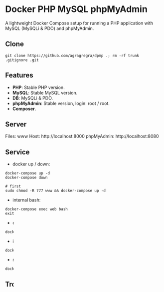 # Docker PHP MySQL phpMyAdmin
A lightweight Docker Compose setup for running a PHP application with MySQL (MySQLi & PDO) and phpMyAdmin.

## Clone
```
git clone https://github.com/agragregra/dpmp .; rm -rf trunk .gitignore .git
```

## Features
- **PHP**: Stable PHP version.
- **MySQL**: Stable MySQL version.
- **DB**: MySQLi & PDO.
- **phpMyAdmin**: Stable version, login: root / root.
- **Composer**.

## Server
  Files: www
  Host: http://localhost:8000
  phpMyAdmin: http://localhost:8080

## Service

* docker up / down:
```
docker-compose up -d
docker-compose down

# first
sudo chmod -R 777 www && docker-compose up -d
```

* internal bash:
```
docker-compose exec web bash
exit
```

* export db
```
docker-compose exec db mysqldump -u root -proot opencart > backup.sql
```

* import db
```
docker-compose exec -T db mysql -u root -proot opencart < backup.sql
```

* remove all images & volumes:
```
docker system prune -a --volumes
```

## Troubleshooting NTFS /mnt Issues
If you encounter issues when using this setup with MySQL data stored on an NTFS partition (e.g., /mnt in WSL2), it may be due to permission or compatibility problems with the file system. Follow these steps to resolve them:

1. Adding the automount block to wsl.conf
```
echo -e "\n[automount]\noptions=\"metadata,umask=0022\"" | sudo tee -a /etc/wsl.conf
```

2. Then restart WSL:
```
logout
wsl --shutdown
```

Note: This configuration ensures proper metadata handling and sets a umask of 0022 to align file permissions with WSL2 and MySQL requirements. After restarting, re-run your Docker Compose setup to verify the fix
